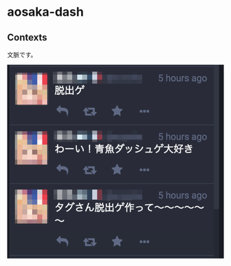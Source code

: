 # aosaka-dash

## Contexts

文脈です。

![あおさかダッシュ](https://raw.githubusercontent.com/neotag/aosaka-dash/master/contexts.png)

